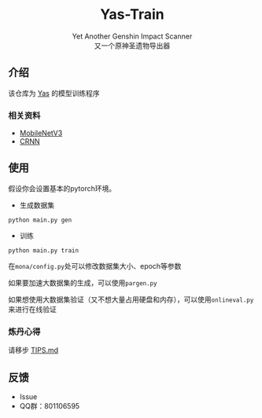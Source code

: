 <div align="center">

# Yas-Train
Yet Another Genshin Impact Scanner  
又一个原神圣遗物导出器

</div>

## 介绍
该仓库为 [Yas](https://github.com/wormtql/yas) 的模型训练程序
### 相关资料
- [MobileNetV3](https://arxiv.org/pdf/1905.02244.pdf)
- [CRNN](https://arxiv.org/pdf/1507.05717.pdf)

## 使用
假设你会设置基本的pytorch环境。  
- 生成数据集
```
python main.py gen
```
- 训练
```
python main.py train
```
在`mona/config.py`处可以修改数据集大小、epoch等参数

如果要加速大数据集的生成，可以使用`pargen.py`

如果想使用大数据集验证（又不想大量占用硬盘和内存），可以使用`onlineval.py`来进行在线验证

### 炼丹心得
请移步 [TIPS.md](TIPS.md)

## 反馈
- Issue
- QQ群：801106595
